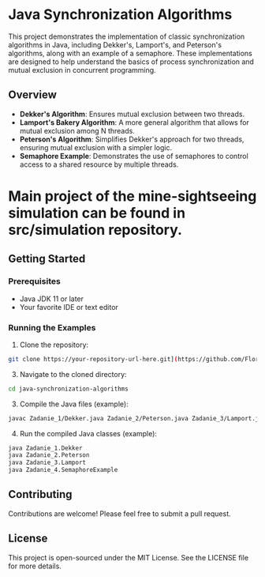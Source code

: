 # Java Synchronization Algorithms

This project demonstrates the implementation of classic synchronization algorithms in Java, including Dekker's, Lamport's, and Peterson's algorithms, along with an example of a semaphore. These implementations are designed to help understand the basics of process synchronization and mutual exclusion in concurrent programming.

## Overview

- **Dekker's Algorithm**: Ensures mutual exclusion between two threads.
- **Lamport's Bakery Algorithm**: A more general algorithm that allows for mutual exclusion among N threads.
- **Peterson's Algorithm**: Simplifies Dekker's approach for two threads, ensuring mutual exclusion with a simpler logic.
- **Semaphore Example**: Demonstrates the use of semaphores to control access to a shared resource by multiple threads.

# Main project of the mine-sightseeing simulation can be found in src/simulation repository.

## Getting Started

### Prerequisites

- Java JDK 11 or later
- Your favorite IDE or text editor

### Running the Examples

1. Clone the repository:
```bash
git clone https://your-repository-url-here.git](https://github.com/Floressek/concurrentLab_algorythms)
```

3. Navigate to the cloned directory:
```bash
cd java-synchronization-algorithms
```

3. Compile the Java files (example):
```bash
javac Zadanie_1/Dekker.java Zadanie_2/Peterson.java Zadanie_3/Lamport.java Zadanie_4/SemaphoreExample.java
```

4. Run the compiled Java classes (example):
```bash
java Zadanie_1.Dekker
java Zadanie_2.Peterson
java Zadanie_3.Lamport
java Zadanie_4.SemaphoreExample
```

## Contributing

Contributions are welcome! Please feel free to submit a pull request.

## License

This project is open-sourced under the MIT License. See the LICENSE file for more details.
